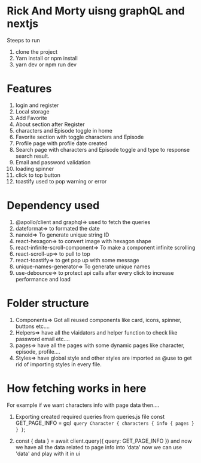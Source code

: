# Rick And Morty uisng graphQL and nextjs

Steeps to run

1. clone the project
2. Yarn install or npm install
3. yarn dev or npm run dev

# Features

1. login and register
2. Local storage
3. Add Favorite
4. About section after Register
5. characters and Episode toggle in home
6. Favorite section with toggle characters and Episode
7. Profile page with profile date created
8. Search page with characters and Episode toggle and type to response search result.
9. Email and password validation
10. loading spinner
11. click to top button
12. toastify used to pop warning or error

# Dependency used

1. @apollo/client and graphql=> used to fetch the queries
2. dateformat=> to formated the date
3. nanoid=> To generate unique string ID
4. react-hexagon=> to convert image with hexagon shape
5. react-infinite-scroll-component=> To make a component infinite scrolling
6. react-scroll-up=> to pull to top
7. react-toastify=> to get pop up with some message
8. unique-names-generator=> To generate unique names
9. use-debounce=> to protect api calls after every click to increase performance and load

# Folder structure

1. Components=> Got all reused components like card, icons, spinner, buttons etc....
2. Helpers=> have all the vlaidators and helper function to check like password email etc....
3. pages=> have all the pages with some dynamic pages like character, episode, profile....
4. Styles=> have global style and other styles are imported as @use to get rid of importing styles in every file.

# How fetching works in here

For example if we want characters info with page data then....

1. Exporting created required queries from queries.js file
   const GET_PAGE_INFO = gql` query Character { characters { info { pages } } }`;

2. const { data } = await client.query({ query: GET_PAGE_INFO }) and now we have all the data related to page info into 'data' now we can use 'data' and play with it in ui
